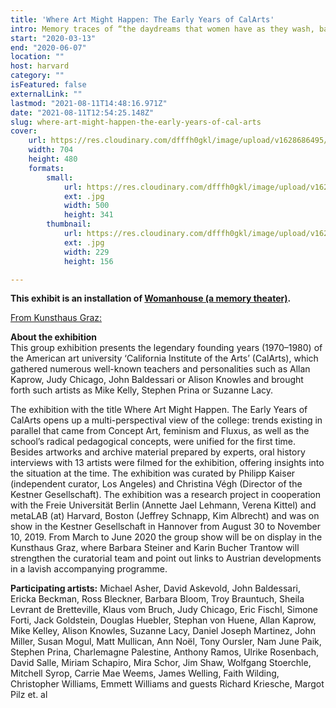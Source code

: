```yaml
---
title: 'Where Art Might Happen: The Early Years of CalArts'
intro: Memory traces of “the daydreams that women have as they wash, bake, cook, sew, clean and iron their lives away ... taken to fantasy proportions” (30/1/1970-28/2/1970)
start: "2020-03-13"
end: "2020-06-07"
location: ""
host: harvard
category: ""
isFeatured: false
externalLink: ""
lastmod: "2021-08-11T14:48:16.971Z"
date: "2021-08-11T12:54:25.148Z"
slug: where-art-might-happen-the-early-years-of-cal-arts
cover:
    url: https://res.cloudinary.com/dfffh0gkl/image/upload/v1628686495/where_art_might_happen_the_early_years_of_cal_arts_4b18fd7f74.jpg
    width: 704
    height: 480
    formats:
        small:
            url: https://res.cloudinary.com/dfffh0gkl/image/upload/v1628686496/small_where_art_might_happen_the_early_years_of_cal_arts_4b18fd7f74.jpg
            ext: .jpg
            width: 500
            height: 341
        thumbnail:
            url: https://res.cloudinary.com/dfffh0gkl/image/upload/v1628686496/thumbnail_where_art_might_happen_the_early_years_of_cal_arts_4b18fd7f74.jpg
            ext: .jpg
            width: 229
            height: 156

---
```

**This exhibit is an installation of [Womanhouse (a memory theater)](../womanhouse).**

[From Kunsthaus Graz:](https://www.museum-joanneum.at/en/en/kunsthaus-graz/exhibitions/exhibitions/events/event/8855/where-art-might-happen)

**About the exhibition**<br />
This group exhibition presents the legendary founding years (1970–1980) of the American art university ‘California Institute of the Arts’ (CalArts), which gathered numerous well-known teachers and personalities such as Allan Kaprow, Judy Chicago, John Baldessari or Alison Knowles and brought forth such artists as Mike Kelly, Stephen Prina or Suzanne Lacy.

The exhibition with the title Where Art Might Happen. The Early Years of CalArts opens up a multi-perspectival view of the college: trends existing in parallel that came from Concept Art, feminism and Fluxus, as well as the school’s radical pedagogical concepts, were unified for the first time. Besides artworks and archive material prepared by experts, oral history interviews with 13 artists were filmed for the exhibition, offering insights into the situation at the time. The exhibition was curated by Philipp Kaiser (independent curator, Los Angeles) and Christina Végh (Director of the Kestner Gesellschaft). The exhibition was a research project in cooperation with the Freie Universität Berlin (Annette Jael Lehmann, Verena Kittel) and metaLAB (at) Harvard, Boston (Jeffrey Schnapp, Kim Albrecht) and was on show in the Kestner Gesellschaft in Hannover from August 30 to November 10, 2019. From March to June 2020 the group show will be on display in the Kunsthaus Graz, where Barbara Steiner and Karin Bucher Trantow will strengthen the curatorial team and point out links to Austrian developments in a lavish accompanying programme.

**Participating artists:** Michael Asher, David Askevold, John Baldessari, Ericka Beckman, Ross Bleckner, Barbara Bloom, Troy Brauntuch, Sheila Levrant de Bretteville, Klaus vom Bruch, Judy Chicago, Eric Fischl, Simone Forti, Jack Goldstein, Douglas Huebler, Stephan von Huene, Allan Kaprow, Mike Kelley, Alison Knowles, Suzanne Lacy, Daniel Joseph Martinez, John Miller, Susan Mogul, Matt Mullican, Ann Noël, Tony Oursler, Nam June Paik, Stephen Prina, Charlemagne Palestine, Anthony Ramos,  Ulrike Rosenbach, David Salle, Miriam Schapiro, Mira Schor, Jim Shaw, Wolfgang Stoerchle, Mitchell Syrop, Carrie Mae Weems, James Welling, Faith Wilding, Christopher Williams, Emmett Williams and guests Richard Kriesche, Margot Pilz et. al